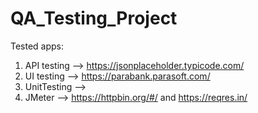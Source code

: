 # QA_Testing_Project
Tested apps:
1. API testing --> https://jsonplaceholder.typicode.com/
2. UI testing --> https://parabank.parasoft.com/
3. UnitTesting --> 
4. JMeter --> https://httpbin.org/#/ and https://reqres.in/
